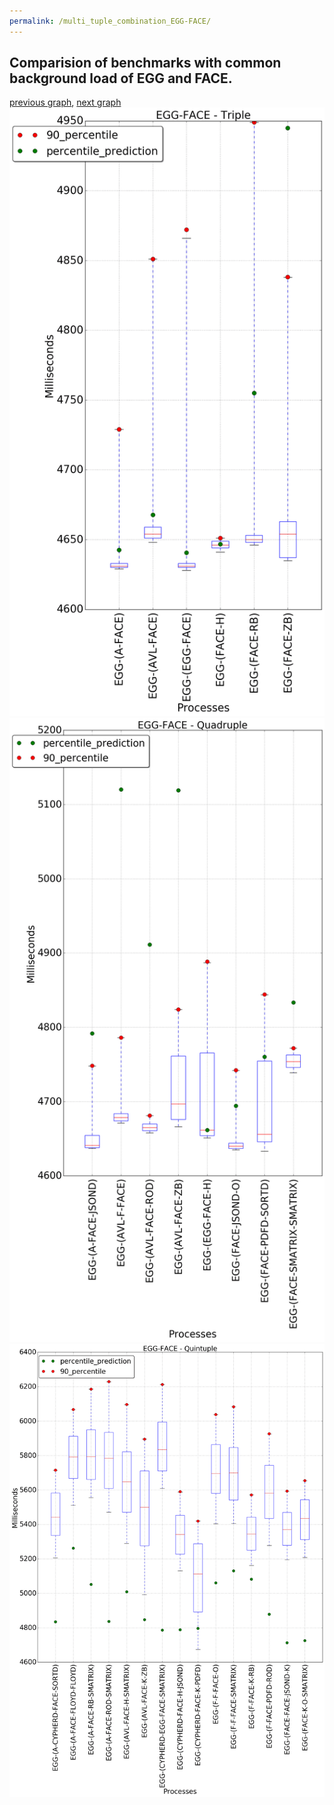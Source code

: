 ```yaml
---
permalink: /multi_tuple_combination_EGG-FACE/
---
```



## Comparision of benchmarks with common background load of EGG and FACE.

[previous graph](../multi_tuple_combination_EGG-EGG/), [next graph](../multi_tuple_combination_EGG-FLOYD/)
![graph figure](./images/triple/EGG/EGG-FACE_box.png)![graph figure](./images/quadruple/EGG/EGG-FACE_box.png)![graph figure](./images/quintuple/EGG/EGG-FACE_box.png)